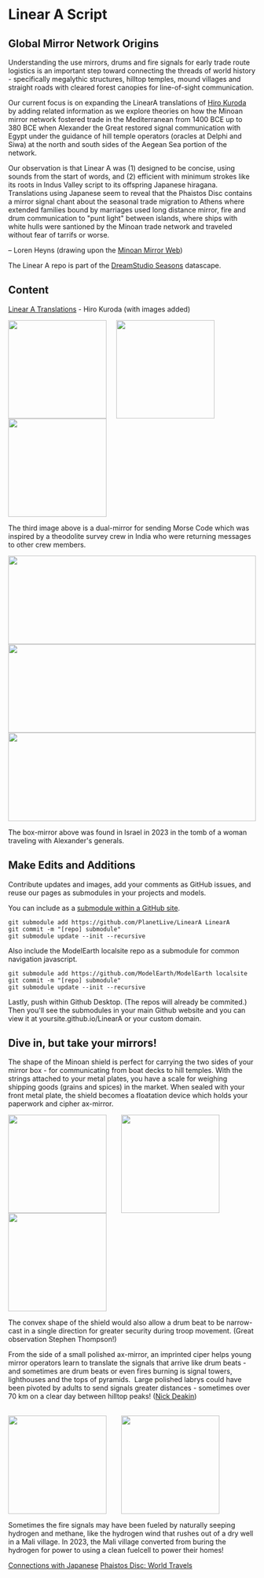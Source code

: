 # Linear A Script <!--&ndash; Model Building-->

## Global Mirror Network Origins

Understanding the use mirrors, drums and fire signals for early trade route logistics is an important step toward connecting the threads of world history - specifically megalythic structures, hilltop temples, mound villages and straight roads with cleared forest canopies for line-of-sight communication.

Our current focus is on expanding the LinearA translations of [Hiro Kuroda](hiro/) by adding related information as we explore theories on how the Minoan mirror network fostered trade in the Mediterranean from 1400 BCE up to 380 BCE when Alexander the Great restored signal communication with Egypt under the guidance of hill temple operators (oracles at Delphi and Siwa) at the north and south sides of the Aegean Sea portion of the network.

Our observation is that Linear A was (1) designed to be concise, using sounds from the start of words, and (2) efficient with minimum strokes like its roots in Indus Valley script to its offspring Japanese  hiragana. Translations using Japanese seem to reveal that the Phaistos Disc contains a mirror signal chant about the seasonal trade migration to Athens where extended families bound by marriages used long distance mirror, fire and drum communication to "punt light" between islands, where ships with white hulls were santioned by the Minoan trade network and traveled without fear of tarrifs or worse.

&ndash; Loren Heyns (drawing upon the [Minoan&nbsp;Mirror&nbsp;Web](https://www.minoanatlantis.com/Minoan_Mirror_Web.php))

The Linear A repo is part of the [DreamStudio Seasons](http://dreamstudio.com/seasons/) datascape.

## Content

[Linear A Translations](hiro/) - Hiro Kuroda (with images added)

<img src="/LinearA/img/obsidian-mirror.jpg" style="height:200px;float;left;margin-right:20px"><img src="/LinearA/img/Minoan_Horns_of_Consecration_Restoration_Knossos.jpg" style="height:200px;float;left;margin-right:20px"><img src="/LinearA/img/US_Army_Heliograph_Mirrors.jpg" style="height:200px;float;left">
<div style="clear:both"></div>

The third image above is a dual-mirror for sending Morse Code which was inspired by a theodolite survey crew in India who were returning messages to other crew members.


<div style="clear:both"></div>
<a href="/LinearA/img/mirror-box.jpg"><img src="/LinearA/img/mirror-box.jpg" style="float:left; height:100%; max-height:180px; margin-right:30px"></a><a href="/LinearA/img/mirror-box2.jpg"><img src="/LinearA/img/mirror-box2.jpg" style="float:left; height:100%; max-height:180px; margin-right:30px"></a><a href="/LinearA/img/phaistos/phaistos-disc-side-a.jpg"><img src="/LinearA/img/phaistos/phaistos-disc-side-a.jpg" style="float:left; height:100%; max-height:180px; margin-right:30px"></a>
<div style="clear:both"></div>

The box-mirror above was found in Israel in 2023 in the tomb of a woman traveling with Alexander's generals.

## Make Edits and Additions

Contribute updates and images, add your comments as GitHub issues, and reuse our pages as submodules in your projects and models.

You can include as a [submodule within a GitHub site](/localsite/start/submodules). 

	git submodule add https://github.com/PlanetLive/LinearA LinearA
	git commit -m "[repo] submodule"
	git submodule update --init --recursive

Also include the ModelEarth localsite repo as a submodule for common navigation javascript.

	git submodule add https://github.com/ModelEarth/ModelEarth localsite
	git commit -m "[repo] submodule"
	git submodule update --init --recursive

Lastly, push within Github Desktop. (The repos will already be commited.)
Then you'll see the submodules in your main Github website and you can view it at yoursite.github.io/LinearA or your custom domain.


## Dive in, but take your mirrors!

The shape of the Minoan shield is perfect for carrying the two sides of your mirror box - for communicating from boat decks to hill temples. With the strings attached to your metal plates, you have a scale for weighing shipping goods (grains and spices) in the market. When sealed with your front metal plate, the shield becomes a floatation device which holds your paperwork and cipher ax-mirror.

<a href="/LinearA/img/shield-figure-8.jpg"><img src="/LinearA/img/shield-figure-8.jpg" style="height:200px;max-height:200px;margin-right:30px"></a><a href="/LinearA/img/shield-front.jpg"><img src="/LinearA/img/shield-front.jpg" style="height:200px;max-height:200px;margin-right:30px"></a><a href="/LinearA/img/shields-spiral-wall.jpg"><img src="/LinearA/img/shields-spiral-wall.jpg" style="height:200px;max-height:200px"></a>

The convex shape of the shield would also allow a drum beat to be narrow-cast in a single direction for greater security during troop movement. (Great observation Stephen Thompson!)

From the side of a small polished ax-mirror, an imprinted ciper helps young mirror operators learn to translate the signals that arrive like drum beats - and sometimes are drum beats or even fires burning is signal towers, lighthouses and the tops of pyramids. &nbsp;Large polished labrys could have been pivoted by adults to send signals greater distances - sometimes over 70 km on a clear day between hilltop peaks! (<a href="https://www.quora.com/Could-ancient-civilizations-have-used-mirrors-to-communicate-long-distances">Nick Deakin</a>)<br><br>

<a href="/LinearA/img/Drawing-of-the-Arkalochori-axe-and-its-inscription-by-Giuliano-Merlatti.png"><img src="/LinearA/img/Drawing-of-the-Arkalochori-axe-and-its-inscription-by-Giuliano-Merlatti.png" style="height: 200px;max-height:200px; margin-right:30px"></a><a href="/LinearA/img/museum-labrys.jpg"><img src="/LinearA/img/museum-labrys.jpg" style="height: 200px;max-height:200px"></a><br>

Sometimes the fire signals may have been fueled by naturally seeping hydrogen and methane, like the hydrogen wind that rushes out of a dry well in a Mali village. In 2023, the Mali village converted from buring the hydrogen for power to using a clean fuelcell to power their homes!

<a href="hiro/" class="btn btn-primary">Connections with Japanese</a> <a href="https://dreamstudio.com/seasons/world-travels/" class="btn btn-primary">Phaistos Disc: World Travels</a>